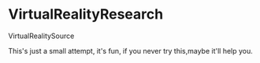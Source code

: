 # VirtualRealityResearch
VirtualRealitySource


This's just a small attempt, it's fun, if you never try this,maybe it'll help you.
